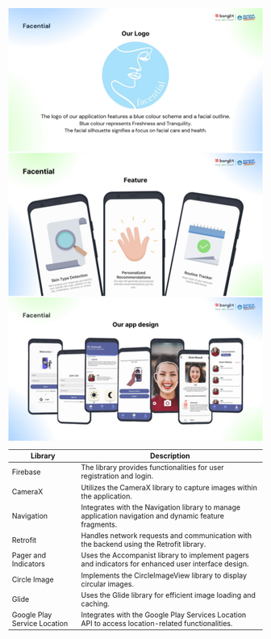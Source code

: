 ![Facential Logo](facential_logo.jpg)
![Facential On-Boarding](facential_onboarding.jpg)
![Facential UI](facential_ui.jpg)

| Library                       | Description                                                                                                         |
|-------------------------------|---------------------------------------------------------------------------------------------------------------------|
| Firebase                      | The library provides functionalities for user registration and login.                                               |
| CameraX                       | Utilizes the CameraX library to capture images within the application.                                              | 
| Navigation                    | Integrates with the Navigation library to manage application navigation and dynamic feature fragments.              |
| Retrofit                      | Handles network requests and communication with the backend using the Retrofit library.                             |
| Pager and Indicators          | Uses the Accompanist library to implement pagers and indicators for enhanced user interface design.                 |
| Circle Image                  | Implements the CircleImageView library to display circular images.                                                  |
| Glide                         | Uses the Glide library for efficient image loading and caching.                                                     |
| Google Play Service Location  | Integrates with the Google Play Services Location API to access location-related functionalities.                   |
